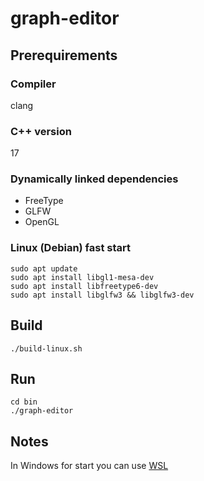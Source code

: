 # graph-editor
## Prerequirements
### Compiler
clang
### C++ version
17
### Dynamically linked dependencies
+ FreeType
+ GLFW
+ OpenGL
### Linux (Debian) fast start
```
sudo apt update
sudo apt install libgl1-mesa-dev
sudo apt install libfreetype6-dev
sudo apt install libglfw3 && libglfw3-dev
```
## Build
```
./build-linux.sh
```
## Run
```
cd bin
./graph-editor
```
## Notes
In Windows for start you can use [WSL](https://learn.microsoft.com/en-us/windows/wsl/install)